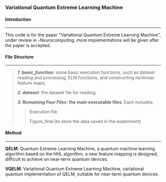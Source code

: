 ### Variational Quantum Extreme Learning Machine

#### Introduction

---

This code is for the paper "Variational Quantum Extreme Learning Machine", under review in -*Neurocomputing*, more implementations will be given after the paper is accepted.

#### File Structure

---

> ***1. basic_function***: some basic execution functions, such as dataset reading and processing, ELM functions, and constructing nonlinear feature maps;
>
> ***2. dataset***: the dataset file for reading;
>
> ***3. Remaining Four Files***: **the main executable files**.
> Each includes: 
>
> > Execution file
> >
> > Figure_final (to store the data saved in the experiment)

#### Method

---

**QELM**: Quantum Extreme Learning Machine, a quantum machine learning algorithm based on the HHL algorithm, a new feature mapping is designed, difficult to achieve on near-term quantum devices.

**VQELM**: Variational Quantum Extreme Learning Machine, variational quantum implementation of QELM, suitable for near-term quantum devices.



